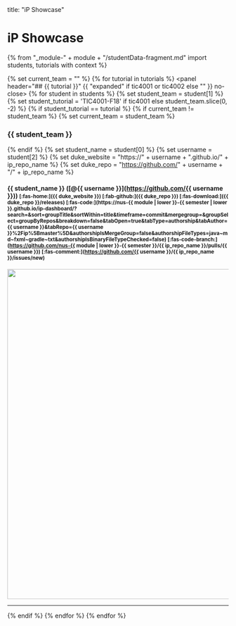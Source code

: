 <frontmatter>
title: "iP Showcase"
</frontmatter>

# iP Showcase

{% from "_module-" + module + "/studentData-fragment.md" import students, tutorials with context %}

{% set current_team = "" %}
{% for tutorial in tutorials %}
<panel header="## {{ tutorial }}" {{ "expanded" if tic4001 or tic4002 else "" }} no-close>
{% for student in students %}
{% set student_team = student[1] %}
{% set student_tutorial = 'TIC4001-F18' if tic4001 else student_team.slice(0, -2) %}
{% if student_tutorial == tutorial %}
{% if current_team != student_team %}
  {% set current_team = student_team %}
### <span class="badge badge-secondary">{{ student_team }}</span>
{% endif %}
{% set student_name = student[0] %}
{% set username = student[2] %}
{% set duke_website = "https://" + username + ".github.io/" + ip_repo_name %}
{% set duke_repo = "https://github.com/" + username + "/" + ip_repo_name %}
#### {{ student_name }} ([<span class="text-monospace">@{{ username }}</span>](https://github.com/{{ username }})) <small>[:fas-home:]({{ duke_website }}) [:fab-github:]({{ duke_repo }}) [:fas-download:]({{ duke_repo }}/releases) [:fas-code:](https://nus-{{ module | lower }}-{{ semester | lower }}.github.io/ip-dashboard/?search=&sort=groupTitle&sortWithin=title&timeframe=commit&mergegroup=&groupSelect=groupByRepos&breakdown=false&tabOpen=true&tabType=authorship&tabAuthor={{ username }}&tabRepo={{ username }}%2Fip%5Bmaster%5D&authorshipIsMergeGroup=false&authorshipFileTypes=java~md~fxml~gradle~txt&authorshipIsBinaryFileTypeChecked=false) [:fas-code-branch:](https://github.com/nus-{{ module | lower }}-{{ semester }}/{{ ip_repo_name }}/pulls/{{ username }}) [:fas-comment:](https://github.com/{{ username }}/{{ ip_repo_name }}/issues/new) </small>
<img tags="m--cs2103 m--tic4002" src="{{ duke_website }}/Ui.png" height="750" style="max-width: 100%"  onerror="this.src='images/placeholder-small.png';" /><p/>

<hr>
{% endif %}
{% endfor %}

</panel>
{% endfor %}
